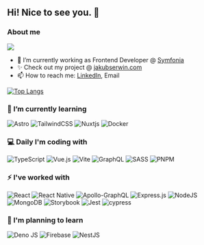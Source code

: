 ## Hi! Nice to see you. 👋

### About me

![](https://komarev.com/ghpvc/?username=jakubserwin&style=for-the-badge)

- 🔭 I’m currently working as Frontend Developer @ [Symfonia](https://symfonia.pl/)
- ✨ Check out my project @ [jakubserwin.com](https://www.jakubserwin.com/)
- 📫 How to reach me: [LinkedIn](https://www.linkedin.com/in/jakub-serwin/), Email

[![Top Langs](https://github-readme-stats.vercel.app/api/top-langs/?username=jakubserwin&layout=compact&exclude_repo=university-courses,Practice)](https://github.com/anuraghazra/github-readme-stats)

### 🚀 I’m currently learning
![Astro](https://img.shields.io/badge/astro-%23F24E11.svg?style=for-the-badge&logo=astro&logoColor=white)
![TailwindCSS](https://img.shields.io/badge/tailwindcss-%2338B2AC.svg?style=for-the-badge&logo=tailwind-css&logoColor=white)
![Nuxtjs](https://img.shields.io/badge/Nuxt-002E3B?style=for-the-badge&logo=nuxtdotjs&logoColor=#00DC82)
![Docker](https://img.shields.io/badge/docker-%230db7ed.svg?style=for-the-badge&logo=docker&logoColor=white)

### 💻 Daily I'm coding with

![TypeScript](https://img.shields.io/badge/typescript-%23007ACC.svg?style=for-the-badge&logo=typescript&logoColor=white)
![Vue.js](https://img.shields.io/badge/vuejs-%2335495e.svg?style=for-the-badge&logo=vuedotjs&logoColor=%234FC08D)
![Vite](https://img.shields.io/badge/vite-%23646CFF.svg?style=for-the-badge&logo=vite&logoColor=white)
![GraphQL](https://img.shields.io/badge/-GraphQL-E10098?style=for-the-badge&logo=graphql&logoColor=white)
![SASS](https://img.shields.io/badge/SASS-hotpink.svg?style=for-the-badge&logo=SASS&logoColor=white)
![PNPM](https://img.shields.io/badge/pnpm-%234a4a4a.svg?style=for-the-badge&logo=pnpm&logoColor=f69220)

### ⚡️ I've worked with

![React](https://img.shields.io/badge/react-%2320232a.svg?style=for-the-badge&logo=react&logoColor=%2361DAFB)
![React Native](https://img.shields.io/badge/react_native-%2320232a.svg?style=for-the-badge&logo=react&logoColor=%2361DAFB)
![Apollo-GraphQL](https://img.shields.io/badge/-ApolloGraphQL-311C87?style=for-the-badge&logo=apollo-graphql)
![Express.js](https://img.shields.io/badge/express.js-%23404d59.svg?style=for-the-badge&logo=express&logoColor=%2361DAFB)
![NodeJS](https://img.shields.io/badge/node.js-6DA55F?style=for-the-badge&logo=node.js&logoColor=white)
![MongoDB](https://img.shields.io/badge/MongoDB-%234ea94b.svg?style=for-the-badge&logo=mongodb&logoColor=white)
![Storybook](https://img.shields.io/badge/-Storybook-FF4785?style=for-the-badge&logo=storybook&logoColor=white)
![Jest](https://img.shields.io/badge/-jest-%23C21325?style=for-the-badge&logo=jest&logoColor=white)
![cypress](https://img.shields.io/badge/-cypress-%23E5E5E5?style=for-the-badge&logo=cypress&logoColor=058a5e)

### 🌱 I'm planning to learn

![Deno JS](https://img.shields.io/badge/deno%20js-000000?style=for-the-badge&logo=deno&logoColor=white)
![Firebase](https://img.shields.io/badge/Firebase-039BE5?style=for-the-badge&logo=Firebase&logoColor=white)
![NestJS](https://img.shields.io/badge/nestjs-%23E0234E.svg?style=for-the-badge&logo=nestjs&logoColor=white)
